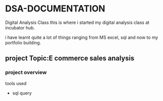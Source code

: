  # DSA-DOCUMENTATION

Digital Analysis Class this is where i started my digital analysis class at incubator hub.

i have learnt quite a lot of things ranging from MS excel, sql and now to my portfolio building.

## project Topic:E commerce sales analysis

### project overview
tools used

- sql query
